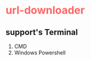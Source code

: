 <h1 style="color: #f66;">url-downloader</h1>

## support's Terminal
<ol>
  <li>CMD</li>
  <li>Windows Powershell</li>
</ol>
